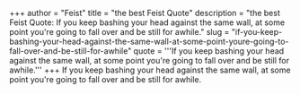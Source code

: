 +++
author = "Feist"
title = "the best Feist Quote"
description = "the best Feist Quote: If you keep bashing your head against the same wall, at some point you're going to fall over and be still for awhile."
slug = "if-you-keep-bashing-your-head-against-the-same-wall-at-some-point-youre-going-to-fall-over-and-be-still-for-awhile"
quote = '''If you keep bashing your head against the same wall, at some point you're going to fall over and be still for awhile.'''
+++
If you keep bashing your head against the same wall, at some point you're going to fall over and be still for awhile.
